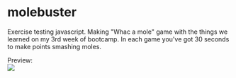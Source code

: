 # molebuster

Exercise testing javascript. 
Making "Whac a mole" game with the things we learned on my 3rd week of bootcamp.
In each game you've got 30 seconds to make points smashing moles.

Preview: <br>
<img src="https://media.discordapp.net/attachments/701164137081733201/1004110789000568883/unknown.png?width=1054&height=664"/>
